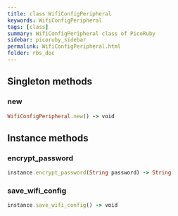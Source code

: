 ```yaml
---
title: class WifiConfigPeripheral
keywords: WifiConfigPeripheral
tags: [class]
summary: WifiConfigPeripheral class of PicoRuby
sidebar: picoruby_sidebar
permalink: WifiConfigPeripheral.html
folder: rbs_doc
---
```

## Singleton methods
### new

```ruby
WifiConfigPeripheral.new() -> void
```
## Instance methods
### encrypt_password

```ruby
instance.encrypt_password(String password) -> String
```
### save_wifi_config

```ruby
instance.save_wifi_config() -> void
```
